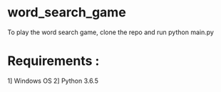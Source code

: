 # word_search_game

To play the word search game, clone the repo and run python main.py <filename>

# Requirements :
1] Windows OS
2] Python 3.6.5
